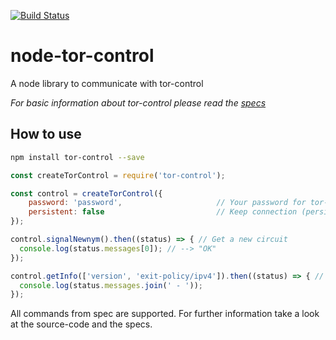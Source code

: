 [![Build Status](https://travis-ci.org/Atsman/node-tor-control.svg?branch=master)](https://travis-ci.org/Atsman/node-tor-control)

# node-tor-control
A node library to communicate with tor-control

*For basic information about tor-control please read the
[specs](https://gitweb.torproject.org/torspec.git/tree/control-spec.txt)*

## How to use

```bash
npm install tor-control --save
```

```js
const createTorControl = require('tor-control');

const control = createTorControl({
    password: 'password',                     // Your password for tor-control
    persistent: false                         // Keep connection (persistent)
});

control.signalNewnym().then((status) => { // Get a new circuit
  console.log(status.messages[0]); // --> "OK"
});

control.getInfo(['version', 'exit-policy/ipv4']).then((status) => { // Get info like describe in chapter 3.9 in tor-control specs.
  console.log(status.messages.join(' - '));
});
```

All commands from spec are supported. For further information take a look at the source-code and the specs.
